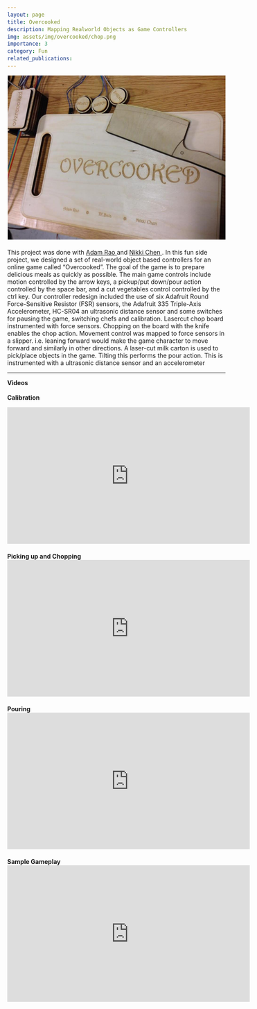 ```yaml
---
layout: page
title: Overcooked
description: Mapping Realworld Objects as Game Controllers
img: assets/img/overcooked/chop.png
importance: 3
category: Fun
related_publications: 
---
```


<div style="background-color: white;">
<img src="/assets/img/overcooked/chop.png" alt="Overview of the system" style="width: 100%; max-height: 400px; object-fit: contain;">
</div>
<br>
This project was done with <a href="https://www.linkedin.com/in/adam-rao/" >Adam Rao </a> and <a href="https://www.linkedin.com/in/nikki-chen-807570146"> Nikki Chen </a>. In this fun side project, we designed a set of real-world object based controllers for an online game called “Overcooked”. The goal of the game is to prepare delicious meals as quickly as possible. The main game controls include motion controlled by the arrow keys, a pickup/put down/pour action controlled by the space bar, and a cut vegetables control controlled by the ctrl key. Our controller redesign included the use of six Adafruit Round Force-Sensitive Resistor (FSR) sensors, the Adafruit 335 Triple-Axis Accelerometer, HC-SR04 an ultrasonic distance sensor and some switches for pausing the game, switching chefs and calibration. Lasercut chop board instrumented with force sensors. Chopping on the board with the knife enables the chop action. Movement control was mapped to force sensors in a slipper. i.e. leaning forward would make the game character to move forward and similarly in other directions. A laser-cut milk carton is used to pick/place objects in the game. Tilting this performs the pour action. This is instrumented with a ultrasonic distance sensor and an accelerometer

-------------
<b>Videos</b>
<br>
<br>
<b>Calibration</b>
<iframe width="560" height="315" src="https://www.youtube.com/embed/FZGJO0NQRBE?si=A2rBb2LiBZ6Q59qu" title="YouTube video player" frameborder="0" allow="accelerometer; autoplay; clipboard-write; encrypted-media; gyroscope; picture-in-picture; web-share" allowfullscreen></iframe>
<br>

<br>
<b>Picking up and Chopping</b>
<iframe width="560" height="315" src="https://www.youtube.com/embed/1Eca_G0stho?si=SsupR6t-48tmFphk" title="YouTube video player" frameborder="0" allow="accelerometer; autoplay; clipboard-write; encrypted-media; gyroscope; picture-in-picture; web-share" allowfullscreen></iframe>
<br>

<br>
<b>Pouring</b>
<iframe width="560" height="315" src="https://www.youtube.com/embed/f5Rv1rdRRcM?si=R0YtN_rGyj5p0ykL" title="YouTube video player" frameborder="0" allow="accelerometer; autoplay; clipboard-write; encrypted-media; gyroscope; picture-in-picture; web-share" allowfullscreen></iframe>
<br>

<br>
<b>Sample Gameplay</b>
<iframe width="560" height="315" src="https://www.youtube.com/embed/NutpGDhzDxI?si=sYpqSO7qWkGfgPLd" title="YouTube video player" frameborder="0" allow="accelerometer; autoplay; clipboard-write; encrypted-media; gyroscope; picture-in-picture; web-share" allowfullscreen></iframe>
<br>